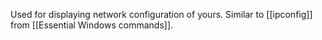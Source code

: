Used for displaying network configuration of yours.
Similar to [[ipconfig]] from [[Essential Windows commands]].